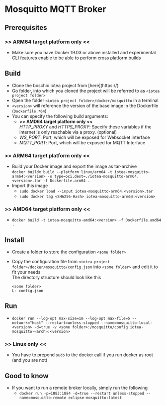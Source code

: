 <!---
  Copyright (c) 2021 Bosch.IO GmbH

  This Source Code Form is subject to the terms of the Mozilla Public
  License, v. 2.0. If a copy of the MPL was not distributed with this
  file, You can obtain one at https://mozilla.org/MPL/2.0/.

  SPDX-License-Identifier: MPL-2.0
-->

# Mosquitto MQTT Broker

## Prerequisites

### >> ARM64 target platform only <<

- Make sure you have Docker 19.03 or above installed and experimental CLI features enable to be able to perform cross platform builds

## Build

- Clone the boschio.iotea project from [here](https://<Github IoTea repo>)
- Go folder, into which you cloned the project will be referred to as `<iotea project folder>`
- Open the folder `<iotea project folder>/docker/mosquitto` in a terminal
- `<version>` will reference the version of the base image in the Dockerfile (`Dockerfile.*64`)
- You can specify the following build arguments:
  - __>> AMD64 target platform only <<__<br>
    _HTTP\_PROXY_ and _HTTPS\_PROXY_: Specify these variables if the internet is only reachable via a proxy. (optional)
  - _WS\_PORT_: Port, which will be exposed for Websocket interface
  - _MQTT\_PORT_: Port, which will be exposed for MQTT Interface

### >> ARM64 target platform only <<

- Build your Docker image and export the image as tar-archive<br>
  `docker buildx build --platform linux/arm64 -t iotea-mosquitto-arm64:<version> -o type=oci,dest=./iotea-mosquitto-arm64.<version>.tar -f Dockerfile.arm64 .`
- Import this image
  - `sudo docker load --input iotea-mosquitto-arm64.<version>.tar`
  - `sudo docker tag <SHA256-Hash> iotea-mosquitto-arm64:<version>`

### >> AMD64 target platform only <<

- `docker build -t iotea-mosquitto-amd64:<version> -f Dockerfile.amd64 .`

## Install

- Create a folder to store the configuration `<some folder>`
- Copy the configuration file from `<iotea project folder>/docker/mosquitto/config.json` into `<some folder>` and edit it to fit your needs<br>
  The directory structure should look like this<br>

  ```code
  <some folder>
  L- config.json
  ```

## Run

- `docker run --log-opt max-size=1m --log-opt max-file=5 --network="host" --restart=unless-stopped --name=mosquitto-local-<version> -d=true -v <some folder>:/mosquitto/config iotea-mosquitto-<arch>:<version>`

### >> Linux only <<

- You have to prepend `sudo` to the docker call if you run docker as root (and you are not)

## Good to know

- If you want to run a remote broker locally, simply run the following
  - `docker run -p=1883:1884 -d=true --restart unless-stopped --name=mosquitto-remote eclipse-mosquitto:latest`